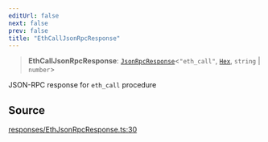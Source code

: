 ```yaml
---
editUrl: false
next: false
prev: false
title: "EthCallJsonRpcResponse"
---
```


> **EthCallJsonRpcResponse**: [`JsonRpcResponse`](/reference/tevm/jsonrpc/type-aliases/jsonrpcresponse/)\<`"eth_call"`, [`Hex`](/reference/tevm/utils/type-aliases/hex/), `string` \| `number`\>

JSON-RPC response for `eth_call` procedure

## Source

[responses/EthJsonRpcResponse.ts:30](https://github.com/evmts/tevm-monorepo/blob/main/packages/procedures-types/src/responses/EthJsonRpcResponse.ts#L30)
